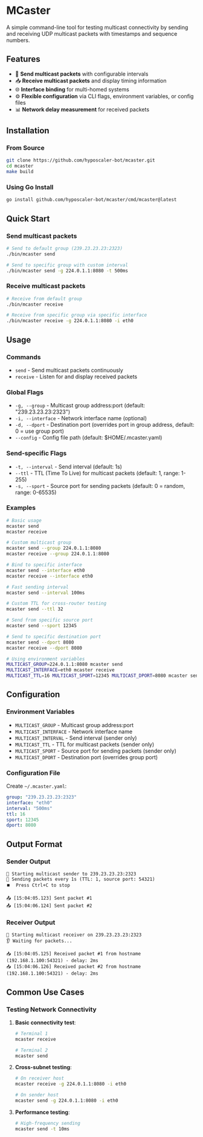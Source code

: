 # MCaster

A simple command-line tool for testing multicast connectivity by sending and receiving UDP multicast packets with timestamps and sequence numbers.

## Features

- 🚀 **Send multicast packets** with configurable intervals
- 📥 **Receive multicast packets** and display timing information
- 🌐 **Interface binding** for multi-homed systems
- ⚙️ **Flexible configuration** via CLI flags, environment variables, or config files
- 📊 **Network delay measurement** for received packets

## Installation

### From Source

```bash
git clone https://github.com/hyposcaler-bot/mcaster.git
cd mcaster
make build
```

### Using Go Install

```bash
go install github.com/hyposcaler-bot/mcaster/cmd/mcaster@latest
```

## Quick Start

### Send multicast packets
```bash
# Send to default group (239.23.23.23:2323)
./bin/mcaster send

# Send to specific group with custom interval
./bin/mcaster send -g 224.0.1.1:8080 -t 500ms
```

### Receive multicast packets
```bash
# Receive from default group
./bin/mcaster receive

# Receive from specific group via specific interface
./bin/mcaster receive -g 224.0.1.1:8080 -i eth0
```

## Usage

### Commands

- `send` - Send multicast packets continuously
- `receive` - Listen for and display received packets

### Global Flags

- `-g, --group` - Multicast group address:port (default: "239.23.23.23:2323")
- `-i, --interface` - Network interface name (optional)
- `-d, --dport` - Destination port (overrides port in group address, default: 0 = use group port)
- `--config` - Config file path (default: $HOME/.mcaster.yaml)

### Send-specific Flags

- `-t, --interval` - Send interval (default: 1s)
- `--ttl` - TTL (Time To Live) for multicast packets (default: 1, range: 1-255)
- `-s, --sport` - Source port for sending packets (default: 0 = random, range: 0-65535)

### Examples

```bash
# Basic usage
mcaster send
mcaster receive

# Custom multicast group
mcaster send --group 224.0.1.1:8080
mcaster receive --group 224.0.1.1:8080

# Bind to specific interface
mcaster send --interface eth0
mcaster receive --interface eth0

# Fast sending interval
mcaster send --interval 100ms

# Custom TTL for cross-router testing
mcaster send --ttl 32

# Send from specific source port
mcaster send --sport 12345

# Send to specific destination port
mcaster send --dport 8080
mcaster receive --dport 8080

# Using environment variables
MULTICAST_GROUP=224.0.1.1:8080 mcaster send
MULTICAST_INTERFACE=eth0 mcaster receive
MULTICAST_TTL=16 MULTICAST_SPORT=12345 MULTICAST_DPORT=8080 mcaster send
```

## Configuration

### Environment Variables

- `MULTICAST_GROUP` - Multicast group address:port
- `MULTICAST_INTERFACE` - Network interface name
- `MULTICAST_INTERVAL` - Send interval (sender only)
- `MULTICAST_TTL` - TTL for multicast packets (sender only)
- `MULTICAST_SPORT` - Source port for sending packets (sender only)
- `MULTICAST_DPORT` - Destination port (overrides group port)

### Configuration File

Create `~/.mcaster.yaml`:

```yaml
group: "239.23.23.23:2323"
interface: "eth0"
interval: "500ms"
ttl: 16
sport: 12345
dport: 8080
```

## Output Format

### Sender Output
```
🚀 Starting multicast sender to 239.23.23.23:2323
📡 Sending packets every 1s (TTL: 1, source port: 54321)
⏹️  Press Ctrl+C to stop

📤 [15:04:05.123] Sent packet #1
📤 [15:04:06.124] Sent packet #2
```

### Receiver Output
```
🎯 Starting multicast receiver on 239.23.23.23:2323
👂 Waiting for packets...

📥 [15:04:05.125] Received packet #1 from hostname (192.168.1.100:54321) - delay: 2ms
📥 [15:04:06.126] Received packet #2 from hostname (192.168.1.100:54321) - delay: 2ms
```

## Common Use Cases

### Testing Network Connectivity

1. **Basic connectivity test**:
   ```bash
   # Terminal 1
   mcaster receive
   
   # Terminal 2
   mcaster send
   ```

2. **Cross-subnet testing**:
   ```bash
   # On receiver host
   mcaster receive -g 224.0.1.1:8080 -i eth0
   
   # On sender host
   mcaster send -g 224.0.1.1:8080 -i eth0
   ```

3. **Performance testing**:
   ```bash
   # High-frequency sending
   mcaster send -t 10ms
   ```
